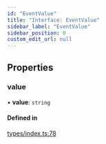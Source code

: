 ```yaml
---
id: "EventValue"
title: "Interface: EventValue"
sidebar_label: "EventValue"
sidebar_position: 0
custom_edit_url: null
---
```


## Properties

### value

• **value**: `string`

#### Defined in

[types/index.ts:78](https://github.com/CityOfZion/props/blob/40afa9e/sdk/src/types/index.ts#L78)
